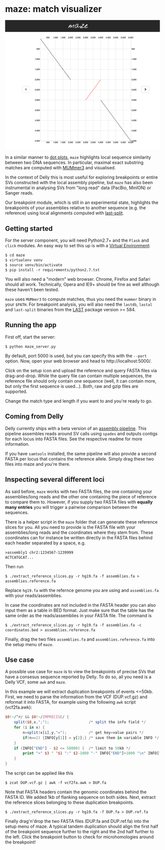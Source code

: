 # maze: match visualizer

![maze](maze.png)

In a similar manner to
[dot plots](http://en.wikipedia.org/wiki/Dot_plot_%28bioinformatics%29),
`maze` highlights local sequence similarity between two DNA sequences.
In particular, maximal exact substring matches are computed with
[MUMmer3](http://mummer.sourceforge.net/) and visualised.

In the context of Delly this is most useful for exploring breakpoints
or entire SVs constructed with the local assembly pipeline,
but `maze` has also been instrumental in analysing SVs from
"long read" data (PacBio, MinION) or Sanger reads.

Our breakpoint module, which is still in an experimental state, highlights
the breakpoints of your assemblies relative to another sequence (e.g. the 
reference) using local alignments computed with [last-split](http://last.cbrc.jp/).

## Getting started
For the server component, you will need Python2.7+ and the
`Flask` and `click` modules. An easy way to set this up is with a
[Virtual Environment](http://docs.python-guide.org/en/latest/dev/virtualenvs/):

    $ cd maze
    $ virtualenv venv
    $ source venv/bin/activate
    $ pip install -r requirements/python2.7.txt

You will also need a "modern" web browser. Chrome, Firefox and Safari 
should all work. Technically, Opera and IE9+ should be fine as well 
although these haven't been tested.

`maze` uses `MUMmer3` to compute matches, thus you need the
`mummer` binary in your `$PATH`. For breakpoint analysis, you
will also need the `lastdb`, `lastal` and `last-split` binaries 
from the [LAST](http://last.cbrc.jp/) package version >= 584.

## Running the app
First off, start the server:

    $ python maze_server.py

By default, port 5000 is used, but you can specify this with the
`--port` option. Now, open your web browser and head to http://localhost:5000/.

Click on the setup icon and upload the reference and query FASTA
files via drag-and-drop. While the query file can contain 
multiple sequences, the reference file should only contain one sequence
(well, it can contain more, but only the first sequence is used...).
Both, raw and gzip files are supported.

Change the match type and length if you want to and you're ready to go.

## Coming from Delly
Delly currently ships with a beta version of an 
[assembly pipeline](https://github.com/tobiasrausch/delly/tree/master/assembly). 
This pipeline assembles reads around SV calls using `spades` and outputs
contigs for each locus into FASTA files. See the respective readme for
more information.

If you have `samtools` installed, the same pipeline will also provide a
second FASTA per locus that contains the reference allele. Simply drag 
these two files into maze and you're there.

## Inspecting several different loci
As said before, `maze` works with two FASTA files, the one containing your 
assemblies/long reads and the other one containing the piece of reference 
to compare them to. However, if you supply two FASTA files with **equally 
many entries** you will trigger a pairwise comparison between the sequences. 	

There is a helper script in the `maze` folder that can generate these
reference slices for you. All you need to provide is the FASTA file
with your assemblies/long reads and the coordinates where they stem from. 
These coordinates can for instance be written directly in the FASTA files 
behind each header separated by a space, e.g.

    >assembly1 chr2:1234567-1239999
    ACTCATGCAT...

Then run

    $ ./extract_reference_slices.py -r hg19.fa -f assemblies.fa > assemblies.reference.fa

Replace `hg19.fa` with the refernce genome you are using and `assemblies.fa`
with your reads/assemblies. 

In case the coordinates are not included in the FASTA header you can 
also input them as a table in BED format. Just make sure that the table 
has the same order as the reads/assemblies in your FASTA file. The 
command is 

    $ ./extract_reference_slices.py -r hg19.fa -f assemblies.fa -c coordinates.bed > assemblies.reference.fa 

Finally, drag the two files `assemblies.fa` and `assemblies.reference.fa`
into the setup menu of `maze`.

## Use case
A possible use case for `maze` is to view the breakpoints of precise SVs
that have a consesus sequence reported by Delly. To do so, all you need is
a Delly VCF, some `awk` and `maze`.

In this example we will extract duplication breakpoints of events <=50kb.
First, we need to parse the information from the VCF (DUP.vcf.gz) and 
reformat it into FASTA, for example using the following `awk` script (vcf2fa.awk):

```awk
$0!~/^#/ && $8!~/IMPRECISE/ {
	split($8,x,";");                  /* split the info field */
	for (i in x) { 
		n=split(x[i],y,"=");          /* get key=value pairs */
		if(n==2) {INFO[y[1]] = y[2];} /* save them in variable INFO */
	} 
	if (INFO["END"] - $2 <= 50000) {  /* limit to 50kb */
		print ">" $3 " "$1 ":" $2-1000 "-" INFO["END"]+1000 "\n" INFO["CONSENSUS"]
	}
}
```

The script can be applied like this

    $ zcat DUP.vcf.gz | awk -f vcf2fa.awk > DUP.fa

Note that FASTA headers contain the genomic coordinates behind
the FASTA ID. We added 1kb of flanking sequence on both sides.
Next, extract the reference slices belonging to these duplication breakpoints.

    $ ./extract_reference_slices.py -r hg19.fa -f DUP.fa > DUP.ref.fa

Finally drag'n'drop the two FASTA files (DUP.fa and DUP.ref.fa) into 
the setup menu of maze. A typical tandem duplication should align
the first half of the breakpoint sequence further to the right and the
2nd half further to the left. Click the breakpoint button to check for
microhomologies around the breakpoint!
